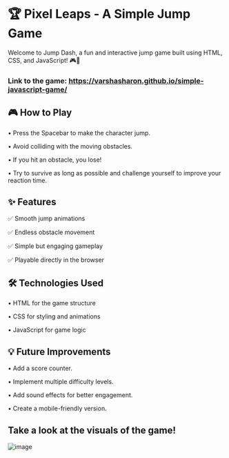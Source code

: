 # 🏆 Pixel Leaps - A Simple Jump Game
Welcome to Jump Dash, a fun and interactive jump game built using HTML, CSS, and JavaScript! 🎮🚀

### Link to the game: https://varshasharon.github.io/simple-javascript-game/

## 🎮 How to Play

• Press the Spacebar to make the character jump.

• Avoid colliding with the moving obstacles.

• If you hit an obstacle, you lose!

• Try to survive as long as possible and challenge yourself to improve your reaction time.

## ✨ Features
✅ Smooth jump animations

✅ Endless obstacle movement

✅ Simple but engaging gameplay

✅ Playable directly in the browser

## 🛠️ Technologies Used

• HTML for the game structure

• CSS for styling and animations

• JavaScript for game logic

## 💡 Future Improvements

• Add a score counter.

• Implement multiple difficulty levels.

• Add sound effects for better engagement.

• Create a mobile-friendly version.


## Take a look at the visuals of the game!

![image](https://github.com/user-attachments/assets/16f4f08f-873b-4595-ac94-27ba676d7bd6)

